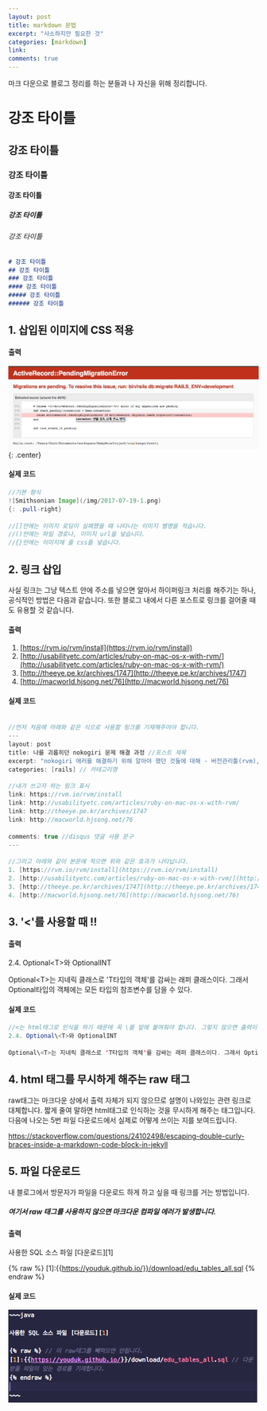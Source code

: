 ```yaml
---
layout: post
title: markdown 문법
excerpt: "사소하지만 필요한 것"
categories: [markdown]
link:
comments: true
---
```


마크 다운으로 블로그 정리를 하는 분들과 나 자신을 위해 정리합니다.

# 강조 타이틀
## 강조 타이틀
### 강조 타이틀
#### 강조 타이틀
##### 강조 타이틀
###### 강조 타이틀


~~~md
# 강조 타이틀
## 강조 타이틀
### 강조 타이틀
#### 강조 타이틀
##### 강조 타이틀
###### 강조 타이틀
~~~















## 1. 삽입된 이미지에 CSS 적용

#### 출력

![Smithsonian Image](/img/2017-07-19-1.png)
{: .center}

#### 실제 코드

~~~java
//기본 형식
![Smithsonian Image](/img/2017-07-19-1.png)
{: .pull-right}

//[]안에는 이미지 로딩이 실패했을 때 나타나는 이미지 별명을 적습니다.
//()안에는 파일 경로나, 이미지 url을 넣습니다.
//{}안에는 이미지에 줄 css를 넣습니다.
~~~

## 2. 링크 삽입

사실 링크는 그냥 텍스트 안에 주소를 넣으면 알아서 하이퍼링크 처리를 해주기는 하나, 공식적인 방법은 다음과 같습니다.
또한 블로그 내에서 다른 포스트로 링크를 걸어줄 때도 유용할 것 같습니다.

#### 출력


1. [https://rvm.io/rvm/install](https://rvm.io/rvm/install)
2. [http://usabilityetc.com/articles/ruby-on-mac-os-x-with-rvm/](http://usabilityetc.com/articles/ruby-on-mac-os-x-with-rvm/)
3. [http://theeye.pe.kr/archives/1747](http://theeye.pe.kr/archives/1747)
4. [http://macworld.hjsong.net/76](http://macworld.hjsong.net/76)

#### 실제 코드

~~~java

//먼저 처음에 아래와 같은 식으로 사용할 링크를 기재해주어야 합니다.
---
layout: post
title: 나를 괴롭히던 nokogiri 문제 해결 과정 //포스트 제목
excerpt: "nokogiri 에러를 해결하기 위해 알아야 했던 것들에 대해 - 버전관리툴(rvm), 패키지 관리툴(homebrew/apt-get), 숨김 폴더 관리(in finder, terminal)" //포스트 부제
categories: [rails] // 카테고리명

//내가 쓰고자 하는 링크 표시
link: https://rvm.io/rvm/install
link: http://usabilityetc.com/articles/ruby-on-mac-os-x-with-rvm/
link: http://theeye.pe.kr/archives/1747
link: http://macworld.hjsong.net/76

comments: true //disqus 댓글 사용 문구
---

//그리고 아래와 같이 본문에 적으면 위와 같은 효과가 나타납니다.
1. [https://rvm.io/rvm/install](https://rvm.io/rvm/install)
2. [http://usabilityetc.com/articles/ruby-on-mac-os-x-with-rvm/](http://usabilityetc.com/articles/ruby-on-mac-os-x-with-rvm/)
3. [http://theeye.pe.kr/archives/1747](http://theeye.pe.kr/archives/1747)
4. [http://macworld.hjsong.net/76](http://macworld.hjsong.net/76)
~~~

## 3. '\<'를 사용할 때 !!

#### 출력

2.4. Optional\<T>와 OptionalINT

Optional\<T>는 지네릭 클래스로 'T타입의 객체'를 감싸는 래퍼 클래스이다. 그래서 Optional타입의 객체에는 모든 타입의 참조변수를 담을 수 있다.

#### 실제 코드

~~~java
//<는 html태그로 인식을 하기 때문에 꼭 \를 앞에 붙여줘야 합니다. 그렇지 않으면 출력이 제대로 되지 않거나 컴파일 에러가 발생합니다.
2.4. Optional\<T>와 OptionalINT

Optional\<T>는 지네릭 클래스로 'T타입의 객체'를 감싸는 래퍼 클래스이다. 그래서 Optional타입의 객체에는 모든 타입의 참조변수를 담을 수 있다.
~~~


## 4. html 태그를 무시하게 해주는 raw 태그

raw태그는 마크다운 상에서 출력 자체가 되지 않으므로 설명이 나와있는 관련 링크로 대체합니다. 짧게 줄여 말하면 html태그로 인식하는 것을 무시하게 해주는 태그입니다. 다음에 나오는 5번 파일 다운로드에서 실제로 어떻게 쓰이는 지를 보여드립니다.

https://stackoverflow.com/questions/24102498/escaping-double-curly-braces-inside-a-markdown-code-block-in-jekyll


## 5. 파일 다운로드

내 블로그에서 방문자가 파일을 다운로드 하게 하고 싶을 때 링크를 거는 방법입니다.
##### 여기서 raw 태그를 사용하지 않으면 마크다운 컴파일 에러가 발생합니다.

#### 출력

사용한 SQL 소스 파일 [다운로드][1]

{% raw %}
[1]:{{https://youduk.github.io/}}/download/edu_tables_all.sql
{% endraw %}

#### 실제 코드

![Smithsonian Image](/img/2017-07-07-01.png)
